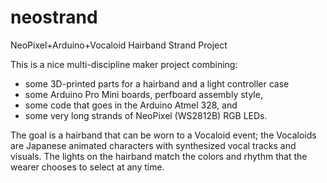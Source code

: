 # neostrand
NeoPixel+Arduino+Vocaloid Hairband Strand Project

This is a nice multi-discipline maker project combining:

* some 3D-printed parts for a hairband and a light controller case
* some Arduino Pro Mini boards, perfboard assembly style,
* some code that goes in the Arduino Atmel 328, and
* some very long strands of NeoPixel (WS2812B) RGB LEDs.

The goal is a hairband that can be worn to a Vocaloid event;
the Vocaloids are Japanese animated characters with synthesized
vocal tracks and visuals.  The lights on the hairband match the
colors and rhythm that the wearer chooses to select at any time.

